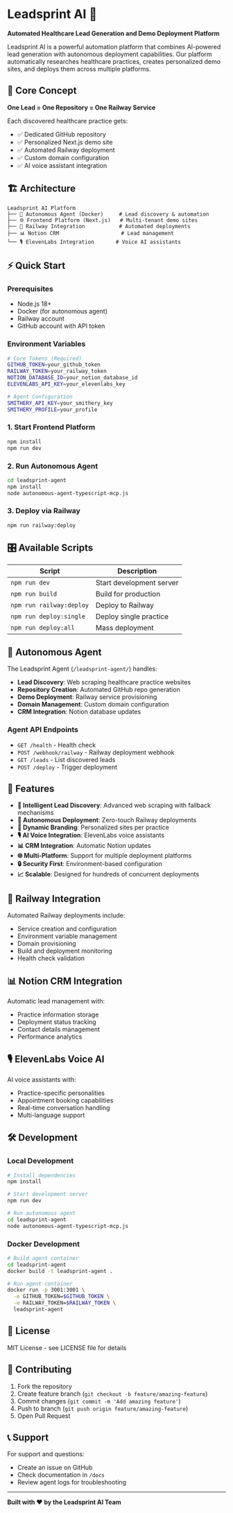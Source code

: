 # Leadsprint AI 🚀

**Automated Healthcare Lead Generation and Demo Deployment Platform**

Leadsprint AI is a powerful automation platform that combines AI-powered lead generation with autonomous deployment capabilities. Our platform automatically researches healthcare practices, creates personalized demo sites, and deploys them across multiple platforms.

## 🎯 Core Concept

**One Lead = One Repository = One Railway Service**

Each discovered healthcare practice gets:
- ✅ Dedicated GitHub repository
- ✅ Personalized Next.js demo site  
- ✅ Automated Railway deployment
- ✅ Custom domain configuration
- ✅ AI voice assistant integration

## 🏗️ Architecture

```
Leadsprint AI Platform
├── 🤖 Autonomous Agent (Docker)     # Lead discovery & automation
├── 🌐 Frontend Platform (Next.js)   # Multi-tenant demo sites
├── 🚂 Railway Integration           # Automated deployments
├── 📊 Notion CRM                    # Lead management
└── 🎙️ ElevenLabs Integration       # Voice AI assistants
```

## ⚡ Quick Start

### Prerequisites
- Node.js 18+
- Docker (for autonomous agent)
- Railway account
- GitHub account with API token

### Environment Variables
```bash
# Core Tokens (Required)
GITHUB_TOKEN=your_github_token
RAILWAY_TOKEN=your_railway_token  
NOTION_DATABASE_ID=your_notion_database_id
ELEVENLABS_API_KEY=your_elevenlabs_key

# Agent Configuration
SMITHERY_API_KEY=your_smithery_key
SMITHERY_PROFILE=your_profile
```

### 1. Start Frontend Platform
```bash
npm install
npm run dev
```

### 2. Run Autonomous Agent
```bash
cd leadsprint-agent
npm install
node autonomous-agent-typescript-mcp.js
```

### 3. Deploy via Railway
```bash
npm run railway:deploy
```

## 🎛️ Available Scripts

| Script | Description |
|--------|-------------|
| `npm run dev` | Start development server |
| `npm run build` | Build for production |
| `npm run railway:deploy` | Deploy to Railway |
| `npm run deploy:single` | Deploy single practice |
| `npm run deploy:all` | Mass deployment |

## 🤖 Autonomous Agent

The Leadsprint Agent (`/leadsprint-agent/`) handles:
- **Lead Discovery**: Web scraping healthcare practice websites
- **Repository Creation**: Automated GitHub repo generation
- **Demo Deployment**: Railway service provisioning
- **Domain Management**: Custom domain configuration
- **CRM Integration**: Notion database updates

### Agent API Endpoints
- `GET /health` - Health check
- `POST /webhook/railway` - Railway deployment webhook
- `GET /leads` - List discovered leads
- `POST /deploy` - Trigger deployment

## 🌟 Features

- **🎯 Intelligent Lead Discovery**: Advanced web scraping with fallback mechanisms
- **🚀 Autonomous Deployment**: Zero-touch Railway deployments
- **🎨 Dynamic Branding**: Personalized sites per practice
- **🎙️ AI Voice Integration**: ElevenLabs voice assistants
- **📊 CRM Integration**: Automatic Notion updates
- **🌐 Multi-Platform**: Support for multiple deployment platforms
- **🔒 Security First**: Environment-based configuration
- **📈 Scalable**: Designed for hundreds of concurrent deployments

## 🚂 Railway Integration

Automated Railway deployments include:
- Service creation and configuration
- Environment variable management
- Domain provisioning
- Build and deployment monitoring
- Health check validation

## 📊 Notion CRM Integration

Automatic lead management with:
- Practice information storage
- Deployment status tracking
- Contact details management
- Performance analytics

## 🎙️ ElevenLabs Voice AI

AI voice assistants with:
- Practice-specific personalities
- Appointment booking capabilities
- Real-time conversation handling
- Multi-language support

## 🛠️ Development

### Local Development
```bash
# Install dependencies
npm install

# Start development server
npm run dev

# Run autonomous agent
cd leadsprint-agent
node autonomous-agent-typescript-mcp.js
```

### Docker Development
```bash
# Build agent container
cd leadsprint-agent
docker build -t leadsprint-agent .

# Run agent container
docker run -p 3001:3001 \
  -e GITHUB_TOKEN=$GITHUB_TOKEN \
  -e RAILWAY_TOKEN=$RAILWAY_TOKEN \
  leadsprint-agent
```

## 📝 License

MIT License - see LICENSE file for details

## 🤝 Contributing

1. Fork the repository
2. Create feature branch (`git checkout -b feature/amazing-feature`)
3. Commit changes (`git commit -m 'Add amazing feature'`)
4. Push to branch (`git push origin feature/amazing-feature`)
5. Open Pull Request

## 📞 Support

For support and questions:
- Create an issue on GitHub
- Check documentation in `/docs`
- Review agent logs for troubleshooting

---

**Built with ❤️ by the Leadsprint AI Team**